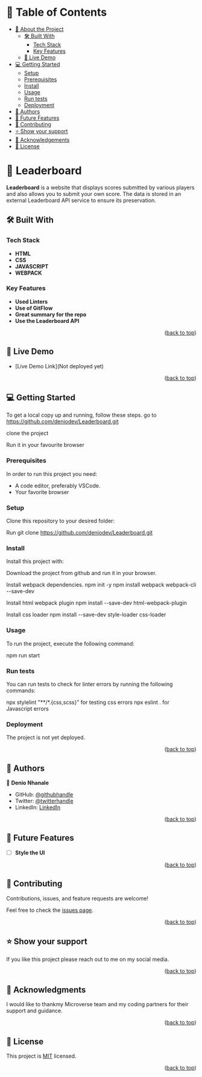 <a name="readme-top"></a>

<!--
HOW TO USE:
This is an example of how you may give instructions on setting up your project locally.

Modify this file to match your project and remove sections that don't apply.

REQUIRED SECTIONS:
- Table of Contents
- About the Project
  - Built With
  - Live Demo
- Getting Started
- Authors
- Future Features
- Contributing
- Show your support
- Acknowledgements
- License

OPTIONAL SECTIONS:
- FAQ

After you're finished please remove all the comments and instructions!
-->



<!-- TABLE OF CONTENTS -->

# 📗 Table of Contents

- [📖 About the Project](#about-project)
  - [🛠 Built With](#built-with)
    - [Tech Stack](#tech-stack)
    - [Key Features](#key-features)
  - [🚀 Live Demo](#live-demo)
- [💻 Getting Started](#getting-started)
  - [Setup](#setup)
  - [Prerequisites](#prerequisites)
  - [Install](#install)
  - [Usage](#usage)
  - [Run tests](#run-tests)
  - [Deployment](#deployment)
- [👥 Authors](#authors)
- [🔭 Future Features](#future-features)
- [🤝 Contributing](#contributing)
- [⭐️ Show your support](#support)
- [🙏 Acknowledgements](#acknowledgements)
- [📝 License](#license)

<!-- PROJECT DESCRIPTION -->

# 📖 Leaderboard<a name="about-project"></a>


**Leaderboard** is a website that displays scores submitted by various players and also allows you to submit your own score. The data is stored in an external Leaderboard API service to ensure its preservation.


## 🛠 Built With <a name="built-with"></a>

### Tech Stack <a name="tech-stack"></a>

- **HTML**
- **CSS**
- **JAVASCRIPT**
- **WEBPACK**


<!-- Features -->

### Key Features <a name="key-features"></a>


- **Used Linters**
- **Use of GitFlow**
- **Great summary for the repo**
- **Use the Leaderboard API**

<p align="right">(<a href="#readme-top">back to top</a>)</p>

<!-- LIVE DEMO -->

## 🚀 Live Demo <a name="live-demo"></a>


- [Live Demo Link](Not deployed yet)

<p align="right">(<a href="#readme-top">back to top</a>)</p>

<!-- GETTING STARTED -->

## 💻 Getting Started <a name="getting-started"></a>

To get a local copy up and running, follow these steps.
go to https://github.com/deniodev/Leaderboard.git

clone  the project

Run it in your favourite browser

### Prerequisites

In order to run this project you need:
- A code editor, preferably VSCode. 
- Your favorite browser
<!--
Example command:

```sh
 gem install rails
```
 -->

### Setup

Clone this repository to your desired folder:

Run git clone https://github.com/deniodev/Leaderboard.git
<!--
Example commands:

```sh
  cd my-folder
  git clone git@github.com:myaccount/my-project.git
```
--->

### Install

Install this project with:

Download the project from github and run it in your browser.

Install webpack dependencies. npm init -y npm install webpack webpack-cli --save-dev

Install html webpack plugin npm install --save-dev html-webpack-plugin

Install css loader npm install --save-dev style-loader css-loader
<!--
Example command:

```sh
  cd my-project
  gem install
```
--->

### Usage

To run the project, execute the following command:

npm run start
<!--
Example command:

```sh
  rails server
```
--->

### Run tests

You can run tests to check for linter errors by running the following commands:

npx stylelint "**/*.{css,scss}" for testing css errors
npx eslint . for Javascript errors
<!--
Example command:

```sh
  bin/rails test test/models/article_test.rb
```
--->

### Deployment

The project is not yet deployed.

<!--
Example:

```sh

```
 -->

<p align="right">(<a href="#readme-top">back to top</a>)</p>

<!-- AUTHORS -->

## 👥 Authors <a name="authors"></a>

👤 **Denio Nhanale**

- GitHub: [@githubhandle](https://github.com/deniodev)
- Twitter: [@twitterhandle](https://twitter.com/DNhanale)
- LinkedIn: [LinkedIn](https://linkedin.com/in/denionhanale)


<p align="right">(<a href="#readme-top">back to top</a>)</p>

<!-- FUTURE FEATURES -->

## 🔭 Future Features <a name="future-features"></a>


- [ ] **Style the UI**

<p align="right">(<a href="#readme-top">back to top</a>)</p>

<!-- CONTRIBUTING -->

## 🤝 Contributing <a name="contributing"></a>

Contributions, issues, and feature requests are welcome!

Feel free to check the [issues page](https://github.com/deniodev/Leaderboard/issues/).

<p align="right">(<a href="#readme-top">back to top</a>)</p>

<!-- SUPPORT -->

## ⭐️ Show your support <a name="support"></a>

If you like this project please reach out to me on my social media.

<p align="right">(<a href="#readme-top">back to top</a>)</p>

<!-- ACKNOWLEDGEMENTS -->

## 🙏 Acknowledgments <a name="acknowledgements"></a>

I would like to thankmy Microverse team and my coding partners for their support and guidance.

<p align="right">(<a href="#readme-top">back to top</a>)</p>

<!-- FAQ (optional) -->

<!-- ## ❓ FAQ (OPTIONAL) <a name="faq"></a>

> Add at least 2 questions new developers would ask when they decide to use your project.

- **[Question_1]**

  - [Answer_1]

- **[Question_2]**

  - [Answer_2]

<p align="right">(<a href="#readme-top">back to top</a>)</p>
 -->
<!-- LICENSE -->

## 📝 License <a name="license"></a>

This project is [MIT](https://github.com/deniodev/Leaderboard/blob/structure/LICENSE.md) licensed.

<p align="right">(<a href="#readme-top">back to top</a>)</p>
